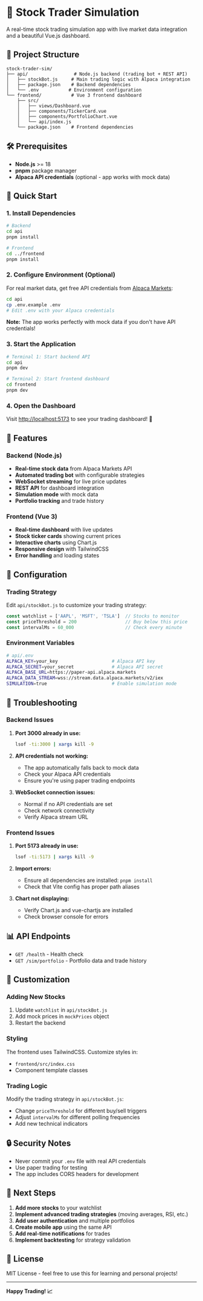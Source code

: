 # 🚀 Stock Trader Simulation

A real-time stock trading simulation app with live market data integration and a beautiful Vue.js dashboard.

## 📁 Project Structure

```
stock-trader-sim/
├── api/                 # Node.js backend (trading bot + REST API)
│   ├── stockBot.js     # Main trading logic with Alpaca integration
│   ├── package.json    # Backend dependencies
│   └── .env           # Environment configuration
└── frontend/           # Vue 3 frontend dashboard
    ├── src/
    │   ├── views/Dashboard.vue
    │   ├── components/TickerCard.vue
    │   ├── components/PortfolioChart.vue
    │   └── api/index.js
    └── package.json    # Frontend dependencies
```

## 🛠️ Prerequisites

- **Node.js** >= 18
- **pnpm** package manager
- **Alpaca API credentials** (optional - app works with mock data)

## 🚀 Quick Start

### 1. Install Dependencies

```bash
# Backend
cd api
pnpm install

# Frontend
cd ../frontend
pnpm install
```

### 2. Configure Environment (Optional)

For real market data, get free API credentials from [Alpaca Markets](https://alpaca.markets/):

```bash
cd api
cp .env.example .env
# Edit .env with your Alpaca credentials
```

**Note:** The app works perfectly with mock data if you don't have API credentials!

### 3. Start the Application

```bash
# Terminal 1: Start backend API
cd api
pnpm dev

# Terminal 2: Start frontend dashboard
cd frontend
pnpm dev
```

### 4. Open the Dashboard

Visit [http://localhost:5173](http://localhost:5173) to see your trading dashboard! 🎉

## 🎯 Features

### Backend (Node.js)
- **Real-time stock data** from Alpaca Markets API
- **Automated trading bot** with configurable strategies
- **WebSocket streaming** for live price updates
- **REST API** for dashboard integration
- **Simulation mode** with mock data
- **Portfolio tracking** and trade history

### Frontend (Vue 3)
- **Real-time dashboard** with live updates
- **Stock ticker cards** showing current prices
- **Interactive charts** using Chart.js
- **Responsive design** with TailwindCSS
- **Error handling** and loading states

## 🔧 Configuration

### Trading Strategy

Edit `api/stockBot.js` to customize your trading strategy:

```javascript
const watchlist = ['AAPL', 'MSFT', 'TSLA']  // Stocks to monitor
const priceThreshold = 200                  // Buy below this price
const intervalMs = 60_000                   // Check every minute
```

### Environment Variables

```bash
# api/.env
ALPACA_KEY=your_key                    # Alpaca API key
ALPACA_SECRET=your_secret              # Alpaca API secret
ALPACA_BASE_URL=https://paper-api.alpaca.markets
ALPACA_DATA_STREAM=wss://stream.data.alpaca.markets/v2/iex
SIMULATION=true                        # Enable simulation mode
```

## 🐛 Troubleshooting

### Backend Issues

1. **Port 3000 already in use:**
   ```bash
   lsof -ti:3000 | xargs kill -9
   ```

2. **API credentials not working:**
   - The app automatically falls back to mock data
   - Check your Alpaca API credentials
   - Ensure you're using paper trading endpoints

3. **WebSocket connection issues:**
   - Normal if no API credentials are set
   - Check network connectivity
   - Verify Alpaca stream URL

### Frontend Issues

1. **Port 5173 already in use:**
   ```bash
   lsof -ti:5173 | xargs kill -9
   ```

2. **Import errors:**
   - Ensure all dependencies are installed: `pnpm install`
   - Check that Vite config has proper path aliases

3. **Chart not displaying:**
   - Verify Chart.js and vue-chartjs are installed
   - Check browser console for errors

## 📊 API Endpoints

- `GET /health` - Health check
- `GET /sim/portfolio` - Portfolio data and trade history

## 🎨 Customization

### Adding New Stocks

1. Update `watchlist` in `api/stockBot.js`
2. Add mock prices in `mockPrices` object
3. Restart the backend

### Styling

The frontend uses TailwindCSS. Customize styles in:
- `frontend/src/index.css`
- Component template classes

### Trading Logic

Modify the trading strategy in `api/stockBot.js`:
- Change `priceThreshold` for different buy/sell triggers
- Adjust `intervalMs` for different polling frequencies
- Add new technical indicators

## 🔒 Security Notes

- Never commit your `.env` file with real API credentials
- Use paper trading for testing
- The app includes CORS headers for development

## 🚀 Next Steps

1. **Add more stocks** to your watchlist
2. **Implement advanced trading strategies** (moving averages, RSI, etc.)
3. **Add user authentication** and multiple portfolios
4. **Create mobile app** using the same API
5. **Add real-time notifications** for trades
6. **Implement backtesting** for strategy validation

## 📝 License

MIT License - feel free to use this for learning and personal projects!

---

**Happy Trading! 📈**
